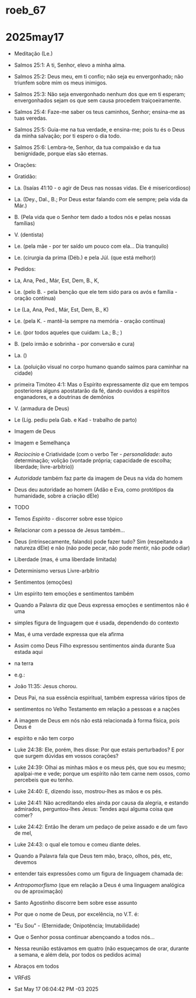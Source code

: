 # roeb_67
# 2025may17

- Meditação (Le.)
- Salmos 25:1: A ti, Senhor, elevo a minha alma.
- Salmos 25:2: Deus meu, em ti confio; não seja eu envergonhado; não triunfem sobre mim os meus inimigos.
- Salmos 25:3: Não seja envergonhado nenhum dos que em ti esperam; envergonhados sejam os que sem causa procedem traiçoeiramente.
- Salmos 25:4: Faze-me saber os teus caminhos, Senhor; ensina-me as tuas veredas.
- Salmos 25:5: Guia-me na tua verdade, e ensina-me; pois tu és o Deus da minha salvação; por ti espero o dia todo.
- Salmos 25:6: Lembra-te, Senhor, da tua compaixão e da tua benignidade, porque elas são eternas.

- Orações:
- Gratidão:
- La. (Isaías 41:10 - o agir de Deus nas nossas vidas. Ele é misericordioso)
- La. (Dey., Dal., B.; Por Deus estar falando com ele sempre; pela vida da Már.)
- B. (Pela vida que o Senhor tem dado a todos nós e pelas nossas famílias)
- V. (dentista)
- Le. (pela mãe - por ter saído um pouco com ela... Dia tranquilo)
- Le. (cirurgia da prima (Déb.) e pela Júl. (que está melhor))

- Pedidos:

- La, Ana, Ped., Már, Est, Dem, B., K,
  
- Le. (pelo B. - pela benção que ele tem sido para os avós e família - oração contínua)
- Le (La, Ana, Ped., Már, Est, Dem, B., K)
- Le. (pela K. - mantê-la sempre na memória - oração contínua)
- Le. (por todos aqueles que cuidam: La.; B.; )
- B. (pelo irmão e sobrinha - por conversão e cura)
- La. ()
- La. (poluição visual no corpo humano quando saímos para caminhar na cidade)

- primeira Timóteo 4:1: Mas o Espírito expressamente diz que em tempos posteriores alguns apostatarão da fé, dando ouvidos a espíritos enganadores, e a doutrinas de demônios

- V. (armadura de Deus)
- Le (Líg. pediu pela Gab. e Kad - trabalho de parto)

- Imagem de Deus

- Imagem e Semelhança
- *Raciocínio* e Criatividade (com o verbo Ter - *personalidade*: auto determinação; volição (vontade própria; capacidade de escolha; liberdade; livre-arbítrio))

- *Autoridade* também faz parte da imagem de Deus na vida do homem
- Deus deu autoridade ao homem (Adão e Eva, como protótipos da humanidade,
  sobre a criação dEle)

- TODO
- Temos *Espírito* - discorrer sobre esse tópico
- Relacionar com a pessoa de Jesus também...

- Deus (intrinsecamente, falando) pode fazer tudo? Sim (respeitando a natureza dEle) e não (não pode pecar, não pode mentir, não pode odiar)
- Liberdade (mas, é uma liberdade limitada)
- Determinismo versus Livre-arbítrio
- Sentimentos (emoções)
- Um espírito tem emoções e sentimentos também
- Quando a Palavra diz que Deus expressa emoções e sentimentos não é uma
- simples figura de linguagem que é usada, dependendo do contexto
- Mas, é uma verdade expressa que ela afirma
- Assim como Deus Filho expressou sentimentos ainda durante Sua estada aqui
- na terra
- e.g.:  
- João 11:35: Jesus chorou.
- Deus Pai, na sua essência espiritual, também expressa vários tipos de
- sentimentos no Velho Testamento em relação a pessoas e a nações
- A imagem de Deus em nós não está relacionada à forma física, pois Deus é
-  espírito e não tem corpo

- Luke 24:38: Ele, porém, lhes disse: Por que estais perturbados? E por que surgem dúvidas em vossos corações?
- Luke 24:39: Olhai as minhas mãos e os meus pés, que sou eu mesmo; apalpai-me e vede; porque um espírito não tem carne nem ossos, como percebeis que eu tenho.
- Luke 24:40: E, dizendo isso, mostrou-lhes as mãos e os pés.
- Luke 24:41: Não acreditando eles ainda por causa da alegria, e estando admirados, perguntou-lhes Jesus: Tendes aqui alguma coisa que comer?
- Luke 24:42: Então lhe deram um pedaço de peixe assado e de um favo de mel,
- Luke 24:43: o qual ele tomou e comeu diante deles.

- Quando a Palavra fala que Deus tem mão, braço, olhos, pés, etc, devemos
- entender tais expressões como um figura de linguagem chamada de:

- *Antropomorfismo* (que em relação a Deus é uma linguagem analógica ou de aproximação) 
- Santo Agostinho discorre bem sobre esse assunto

- Por que o nome de Deus, por excelência, no V.T. é:
- "Eu Sou" - (Eternidade; Onipotência; Imutabilidade)

- Que o Senhor possa continuar abençoando a todos nós...
- Nessa reunião estávamos em quatro (não esqueçamos de orar, durante a semana, e
  além dela, por todos os pedidos acima)
- Abraços em todos

- VRFdS
- Sat May 17 06:04:42 PM -03 2025

